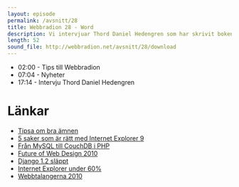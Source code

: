 ```yaml
---
layout: episode
permalink: /avsnitt/28
title: Webbradion 28 - Word
description: Vi intervjuar Thord Daniel Hedengren som har skrivit boken "Smashing WordPress  Beyond the Blog", pratar Word Camp, samt Internet Worlds lista över Sveriges hetaste webbfolk
length: 52
sound_file: http://webbradion.net/avsnitt/28/download
---
```


* 02:00 - Tips till Webbradion
* 07:04 - Nyheter
* 17:14 - Intervju Thord Daniel Hedengren

# Länkar


* [Tipsa om bra ämnen](http://webbradion.net/tipsa)
* [5 saker som är rätt med Internet Explorer 9](http://sixrevisions.com/web-development/five-things-ie9-is-actually-doing-right/)
* [Från MySQL till CouchDB i PHP](http://till.klampaeckel.de/blog/archives/74-PHP-So-youd-like-to-migrate-from-MySQL-to-CouchDB-Part-I.html)
* [Future of Web Design 2010](http://futureofwebdesign.com/)
* [Django 1.2 släppt](http://www.djangoproject.com/weblog/2010/may/17/12/)
* [Internet Explorer under 60%](http://www.456bereastreet.com/archive/201005/internet_explorer_market_share_now_below_60_percent/)
* [Webbtalangerna 2010](http://www.idg.se/2.1085/1.316604/hela-listan-webbtalangerna-2010)
